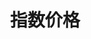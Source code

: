 ---
title: 指数价格
position_number: 1
type:
description:
parameters:
  - name:
    content:
content_markdown: |-
  * **URL**：/open/market/api/v1/platform/usdt/index?symbol=ETH/USDT
  * **Method**：GET

  请求参数

  | 参数 | 类型 | 是否必填 | 描述 |
  | symbol | String | true | 币对 |
right_code_blocks:
  - code_block: |-
      {
        "code": 1,
        "data": {
          "symbol": "ETH/USDT",//币对
          "indexPrice": "2902.912"//指数价格
        },
        "message": "SUCCESS"
      }
    title: 响应
    language: json
  - code_block: "{\r\n  \"code\": 0,\r\n  \"data\": null,\r\n  \"message\": \"FAILURE\"\r\n}"
    title: Error
    language: json
---